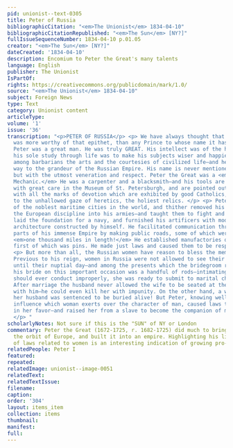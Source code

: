 ```yaml
---
pid: unionist--text-0305
title: Peter of Russia
bibliographicCitation: "<em>The Unionist</em> 1834-04-10"
bibliographicCitationRepublished: "<em>The Sun</em> [NY?]"
fullIssueSequenceNumber: 1834-04-10 p.01.05
creator: "<em>The Sun</em> [NY?]"
dateCreated: '1834-04-10'
description: Encomium to Peter the Great's many talents
language: English
publisher: The Unionist
IsPartOf: 
rights: https://creativecommons.org/publicdomain/mark/1.0/
source: "<em>The Unionist</em> 1834-04-10"
subject: Foreign News
type: Text
category: Unionist content
articleType: 
volume: '1'
issue: '36'
transcription: "<p>PETER OF RUSSIA</p> <p> We have always thought that Peter the Great
  was more worthy of that epithet, than any Prince to whose name it has been affixed.
  Peter was a great man. He was truly GREAT. His intellect was of the highest order—and
  his sole study through life was to make his subjects wiser and happier. He introduced
  among barbarians the arts and the courtesies of civilized life—and he paved the
  way to the grandeur of the Russian Empire. His name is never mentioned by a Russian
  but with the utmost veneration and respect. Peter the Great was a <em>practical
  Mechanic.</em> He was a carpenter and a blacksmith—and his tools are now preserved
  with great care in the Museum of St. Petersburgh, and are pointed out to strangers
  with all the marks of devotion which are exhibited by good Catholics, when exposing
  to the unhallowed gaze of heretics, the holiest relics. </p> <p> Peter built one
  of the noblest maritime cities in the world, and thither removed his Court. He introduced
  the European discipline into his armies—and taught them to fight and conquer. He
  laid the foundation for a navy, and furnished his artificers with models of naval
  architecture constructed by himself. He facilitated communication through the different
  parts of his immense Empire by making public roads, some of which were upwards of
  <em>one thousand miles in length!</em> He established manufactories of various kinds—the
  first of which was pins. He made just laws and caused them to be respected. </p>
  <p> But more than all, the Russian women have reason to bless the memory of Peter.
  Previous to his reign, women in Russia were not allowed to see their intended husbands
  until their nuptial day—and among the presents which the bridegroom received from
  his bride on this important occasion was a handful of rods—intimating that if she
  should ever conduct improperly, she was ready to submit to marital chastisement.
  After marriage the husband never allowed the wife to be seated at the same table
  with him—he could even kill her with impunity. On the other hand, a woman who murdered
  her husband was sentenced to be buried alive! But Peter, knowing well the humanizing
  influence which woman exerts over the character of man, caused laws to be enacted
  in her favor—and raised her from a slave to become the companion of man !”— <em>Sun</em>
  </p> "
scholarlyNotes: Not sure if this is the "SUN" of NY or London
commentary: Peter the Great (1672-1725, r. 1682-1725) did much to bring Russia into
  the orbit of Europe, and built it into an empire. Highlighting his liberalization
  of laws related to women is an interesting indication of growing pro-feminist consciousness.
relatedPeople: Peter I
featured: 
repeated: 
relatedImage: unionist--image-0051
relatedText: 
relatedTextIssue: 
filename: 
caption: 
order: '304'
layout: items_item
collection: items
thumbnail: 
manifest: 
full: 
---
```

